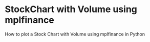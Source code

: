 # StockChart with Volume using mplfinance
How to plot a Stock Chart with Volume using mplfinance in Python
